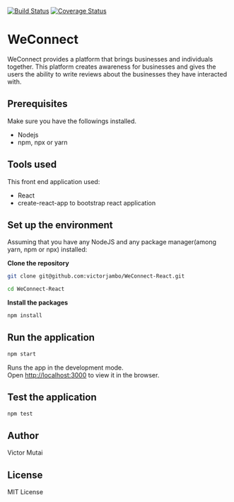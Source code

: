 [![Build Status](https://travis-ci.org/victorjambo/WeConnect-React.svg?branch=master)](https://travis-ci.org/victorjambo/WeConnect-React)
[![Coverage Status](https://coveralls.io/repos/github/victorjambo/WeConnect-React/badge.svg?branch=development)](https://coveralls.io/github/victorjambo/WeConnect-React?branch=development)

# WeConnect

WeConnect provides a platform that brings businesses and individuals together. This platform creates awareness for businesses and gives the users the ability to write reviews about the businesses they have interacted with. 

## Prerequisites

Make sure you have the followings installed.

* Nodejs
* npm, npx or yarn

## Tools used

This front end application used:

* React 
* create-react-app to bootstrap react application

## Set up the environment

Assuming that you have any NodeJS and any package manager(among yarn, npm or npx) installed:

**Clone the repository**

```sh
git clone git@github.com:victorjambo/WeConnect-React.git
```

```sh
cd WeConnect-React
```

**Install the packages**

```sh
npm install
```

## Run the application

```sh
npm start
```
Runs the app in the development mode.<br>
Open [http://localhost:3000](http://localhost:3000) to view it in the browser.

## Test the application
```sh
npm test
```


## Author

Victor Mutai



## License

MIT License
